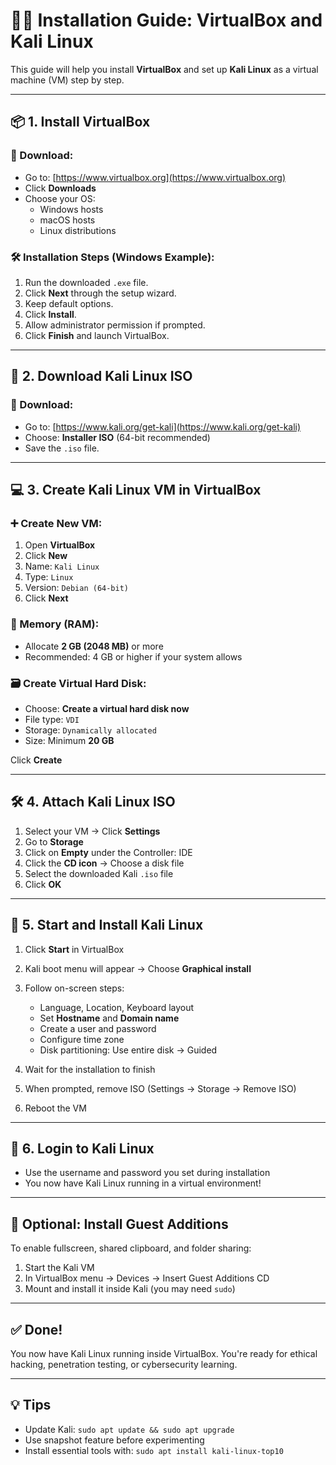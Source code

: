 # 🐱‍💻 Installation Guide: VirtualBox and Kali Linux

This guide will help you install **VirtualBox** and set up **Kali Linux** as a virtual machine (VM) step by step.

---

## 📦 1. Install VirtualBox

### 🔗 Download:
- Go to: [https://www.virtualbox.org](https://www.virtualbox.org)
- Click **Downloads**
- Choose your OS:
  - Windows hosts
  - macOS hosts
  - Linux distributions

### 🛠️ Installation Steps (Windows Example):
1. Run the downloaded `.exe` file.
2. Click **Next** through the setup wizard.
3. Keep default options.
4. Click **Install**.
5. Allow administrator permission if prompted.
6. Click **Finish** and launch VirtualBox.

---

## 🧪 2. Download Kali Linux ISO

### 🔗 Download:
- Go to: [https://www.kali.org/get-kali](https://www.kali.org/get-kali)
- Choose: **Installer ISO** (64-bit recommended)
- Save the `.iso` file.

---

## 💻 3. Create Kali Linux VM in VirtualBox

### ➕ Create New VM:
1. Open **VirtualBox**
2. Click **New**
3. Name: `Kali Linux`
4. Type: `Linux`
5. Version: `Debian (64-bit)`
6. Click **Next**

### 💾 Memory (RAM):
- Allocate **2 GB (2048 MB)** or more
- Recommended: 4 GB or higher if your system allows

### 🗃️ Create Virtual Hard Disk:
- Choose: **Create a virtual hard disk now**
- File type: `VDI`
- Storage: `Dynamically allocated`
- Size: Minimum **20 GB**

Click **Create**

---

## 🛠️ 4. Attach Kali Linux ISO

1. Select your VM → Click **Settings**
2. Go to **Storage**
3. Click on **Empty** under the Controller: IDE
4. Click the **CD icon** → Choose a disk file
5. Select the downloaded Kali `.iso` file
6. Click **OK**

---

## 🚀 5. Start and Install Kali Linux

1. Click **Start** in VirtualBox
2. Kali boot menu will appear → Choose **Graphical install**
3. Follow on-screen steps:
   - Language, Location, Keyboard layout
   - Set **Hostname** and **Domain name**
   - Create a user and password
   - Configure time zone
   - Disk partitioning: Use entire disk → Guided

4. Wait for the installation to finish
5. When prompted, remove ISO (Settings → Storage → Remove ISO)
6. Reboot the VM

---

## 🔐 6. Login to Kali Linux

- Use the username and password you set during installation
- You now have Kali Linux running in a virtual environment!

---

## 🧰 Optional: Install Guest Additions

To enable fullscreen, shared clipboard, and folder sharing:
1. Start the Kali VM
2. In VirtualBox menu → Devices → Insert Guest Additions CD
3. Mount and install it inside Kali (you may need `sudo`)

---

## ✅ Done!

You now have Kali Linux running inside VirtualBox. You're ready for ethical hacking, penetration testing, or cybersecurity learning.

---

## 💡 Tips

- Update Kali: `sudo apt update && sudo apt upgrade`
- Use snapshot feature before experimenting
- Install essential tools with: `sudo apt install kali-linux-top10`

